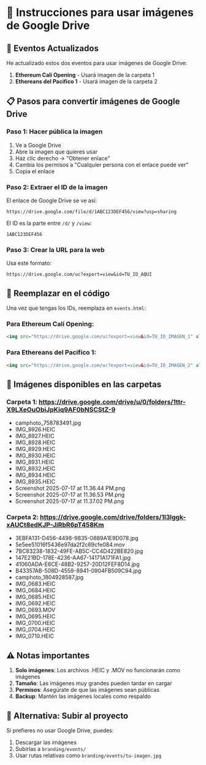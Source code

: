 # 📸 Instrucciones para usar imágenes de Google Drive

## 🎯 Eventos Actualizados

He actualizado estos dos eventos para usar imágenes de Google Drive:

1. **Ethereum Cali Opening** - Usará imagen de la carpeta 1
2. **Ethereans del Pacifico 1** - Usará imagen de la carpeta 2

## 📋 Pasos para convertir imágenes de Google Drive

### Paso 1: Hacer pública la imagen
1. Ve a Google Drive
2. Abre la imagen que quieres usar
3. Haz clic derecho → "Obtener enlace"
4. Cambia los permisos a "Cualquier persona con el enlace puede ver"
5. Copia el enlace

### Paso 2: Extraer el ID de la imagen
El enlace de Google Drive se ve así:
```
https://drive.google.com/file/d/1ABC123DEF456/view?usp=sharing
```

El ID es la parte entre `/d/` y `/view`:
```
1ABC123DEF456
```

### Paso 3: Crear la URL para la web
Usa este formato:
```
https://drive.google.com/uc?export=view&id=TU_ID_AQUI
```

## 🔄 Reemplazar en el código

Una vez que tengas los IDs, reemplaza en `events.html`:

### Para Ethereum Cali Opening:
```html
<img src="https://drive.google.com/uc?export=view&id=TU_ID_IMAGEN_1" alt="Ethereum cali Opening" class="event-image">
```

### Para Ethereans del Pacifico 1:
```html
<img src="https://drive.google.com/uc?export=view&id=TU_ID_IMAGEN_2" alt="Ethereans del Pacifico 1" class="event-image">
```

## 📁 Imágenes disponibles en las carpetas

### Carpeta 1: https://drive.google.com/drive/u/0/folders/1ttr-X9LXeOuObiJpKiq9AF0bNSCStZ-9
- camphoto_758783491.jpg
- IMG_8926.HEIC
- IMG_8927.HEIC
- IMG_8928.HEIC
- IMG_8929.HEIC
- IMG_8930.HEIC
- IMG_8931.HEIC
- IMG_8932.HEIC
- IMG_8934.HEIC
- IMG_8935.HEIC
- Screenshot 2025-07-17 at 11.36.44 PM.png
- Screenshot 2025-07-17 at 11.36.53 PM.png
- Screenshot 2025-07-17 at 11.37.02 PM.png

### Carpeta 2: https://drive.google.com/drive/folders/1I3lggk-xAUCt8edKJP-JiRbR6pT458Km
- 3EBFA131-D456-4498-9835-0889A1E9D078.jpg
- 5e5ee51016f5436e97da2f2c69cfe084.mov
- 7BC83238-1832-49FE-AB5C-CC4D422BE820.jpg
- 147E21BD-178E-4236-AA67-14171A171FA1.jpg
- 41060ADA-E6CE-48B2-9257-20D12FEF8D14.jpg
- B43357AB-508D-4559-8941-0904FB509C94.jpg
- camphoto_1804928587.jpg
- IMG_0683.HEIC
- IMG_0684.HEIC
- IMG_0685.HEIC
- IMG_0692.HEIC
- IMG_0693.MOV
- IMG_0695.HEIC
- IMG_0700.HEIC
- IMG_0704.HEIC
- IMG_0710.HEIC

## ⚠️ Notas importantes

1. **Solo imágenes**: Los archivos .HEIC y .MOV no funcionarán como imágenes
2. **Tamaño**: Las imágenes muy grandes pueden tardar en cargar
3. **Permisos**: Asegúrate de que las imágenes sean públicas
4. **Backup**: Mantén las imágenes locales como respaldo

## 🚀 Alternativa: Subir al proyecto

Si prefieres no usar Google Drive, puedes:
1. Descargar las imágenes
2. Subirlas a `branding/events/`
3. Usar rutas relativas como `branding/events/tu-imagen.jpg` 